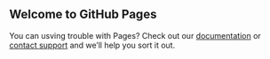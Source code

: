 ## Welcome to GitHub Pages
You can usving trouble with Pages? Check out our [documentation](https://help.github.com/categories/github-pages-basics/) or [contact support](https://github.com/contact) and we’ll help you sort it out.
